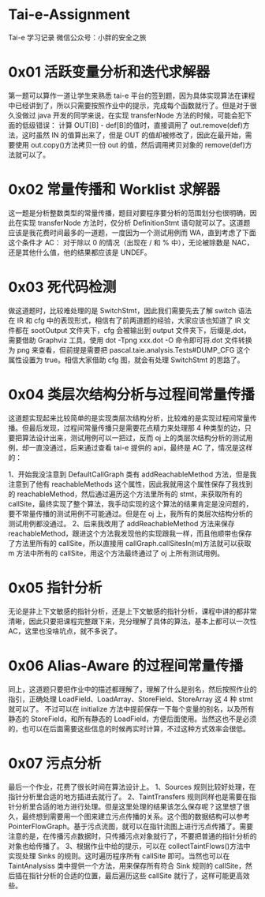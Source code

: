 # Tai-e-Assignment

Tai-e 学习记录
微信公众号：小胖的安全之旅

# 0x01 活跃变量分析和迭代求解器

第一题可以算作一道让学生来熟悉 tai-e 平台的签到题，因为具体实现算法在课程中已经讲到了，所以只需要按照作业中的提示，完成每个函数就行了。但是对于很久没做过 java 开发的同学来说，在实现 transferNode 方法的时候，可能会犯下面的低级错误：
计算 OUT[B] - def[B]的值时，直接调用了 out.remove(def)方法，这时虽然 IN 的值算出来了，但是 OUT 的值却被修改了，因此在最开始，需要使用 out.copy()方法拷贝一份 out 的值，然后调用拷贝对象的 remove(def)方法就可以了。

# 0x02 常量传播和 Worklist 求解器

这一题是分析整数类型的常量传播，题目对要程序要分析的范围划分也很明确，因此在实现 transferNode 方法时，仅分析 DefinitionStmt 语句就可以了。这道题应该是我花费时间最多的一道题，一度因为一个测试用例而 WA，直到考虑了下面这个条件才 AC：
对于除以 0 的情况（出现在 / 和 % 中），无论被除数是 NAC，还是其他什么值，他的结果都应该是 UNDEF。

# 0x03 死代码检测

做这道题时，比较难处理的是 SwitchStmt，因此我们需要先去了解 switch 语法在 IR 和 cfg 中的表现形式，相信有了前两道题的经验，大家应该也知道了 IR 文件都在 sootOutput 文件夹下，cfg 会被输出到 output 文件夹下，后缀是.dot，需要借助 Graphviz 工具，使用 dot -Tpng xxx.dot -O 命令即可将.dot 文件转换为 png 来查看，但前提是需要把 pascal.taie.analysis.Tests#DUMP_CFG 这个属性设置为 true。相信大家借助 cfg 图，就会有处理 SwitchStmt 的思路了。

# 0x04 类层次结构分析与过程间常量传播

这道题实现起来比较简单的是实现类层次结构分析，比较难的是实现过程间常量传播。但最后发现，过程间常量传播只是需要花点精力来处理那 4 种类型的边，只要把算法设计出来，测试用例可以一把过，反而 oj 上的类层次结构分析的测试用例，却一直没通过，后来通过查看 tai-e 提供的 api，最终是 AC 了，情况是这样的：

1、开始我没注意到 DefaultCallGraph 类有 addReachableMethod 方法，但是我注意到了他有 reachableMethods 这个属性，因此我就用这个属性保存了我找到的 reachableMethod，然后通过遍历这个方法里所有的 stmt，来获取所有的 callSite，最终实现了整个算法，我手动实现的这个算法的结果肯定是没问题的，要不常量传播的测试用例不可能通过。但是在 oj 上，我所有的类层次结构分析的测试用例都没通过。
2、后来我改用了 addReachableMethod 方法来保存 reachableMethod，跟进这个方法我发现他的实现跟我一样，而且他顺带也保存了方法里所有的 callSite，所以直接用 callGraph.callSitesIn(m)方法就可以获取 m 方法中所有的 callSite，用这个方法最终通过了 oj 上所有测试用例。

# 0x05 指针分析

无论是非上下文敏感的指针分析，还是上下文敏感的指针分析，课程中讲的都非常清晰，因此只要把课程完整跟下来，充分理解了具体的算法，基本上都可以一次性 AC，这里也没啥坑点，就不多说了。

# 0x06 Alias-Aware 的过程间常量传播

同上，这道题只要把作业中的描述都理解了，理解了什么是别名，然后按照作业的指引，正确处理 LoadField、LoadArray、StoreField、StoreArray 这 4 种 stmt 就可以了。
不过可以在 initialize 方法中提前保存一下每个变量的别名，以及所有静态的 StoreField，和所有静态的 LoadField，方便后面使用。当然这也不是必须的，也可以在后面需要这些信息的时候再实时计算，不过这种方式效率会很低。

# 0x07 污点分析

最后一个作业，花费了很长时间在算法设计上。
1、Sources 规则比较好处理，在指针分析里合适的地方插进去就行了。
2、TaintTransfers 规则同样也是需要在指针分析里合适的地方进行处理。但是这里处理的结果该怎么保存呢？这里想了很久，最终想到需要用一个图来建立污点传播的关系。这个图的数据结构可以参考 PointerFlowGraph。基于污点流图，就可以在指针流图上进行污点传播了。需要注意的是，在传播污点数据时，只传播污点对象就行了，不要把普通的指针分析的对象也给传播了。
3、根据作业中给的提示，可以在 collectTaintFlows()方法中实现处理 Sinks 的规则。这时遍历程序所有 callSite 即可。当然也可以在 TaintAnalysiss 类中提供一个方法，用来保存所有符合 Sink 规则的 callSite，然后插在指针分析的合适的位置，最后遍历这些 callSite 就行了，这样可能更高效些。

